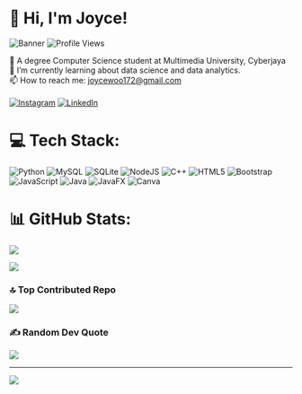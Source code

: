 # 💫 Hi, I'm Joyce!<br/>
![Banner](https://img.wattpad.com/story_parts/1061475594/images/167974f600507941853544139554.gif)
![Profile Views](https://komarev.com/ghpvc/?username=joyce-woo&label=Profile%20views&color=0e75b6&style=flat)

🔭 A degree Computer Science student at Multimedia University, Cyberjaya<br>
🌱 I’m currently learning about data science and data analytics.<br>
📫 How to reach me: joycewoo172@gmail.com<br/><br/>
[![Instagram](https://img.shields.io/badge/Instagram-%23E4405F.svg?logo=Instagram&logoColor=white)](https://instagram.com/joy172__)
[![LinkedIn](https://img.shields.io/badge/LinkedIn-%230077B5.svg?logo=linkedin&logoColor=white)](https://linkedin.com/in/www.linkedin.com/in/joyce-woo-kai-xuan-a37101308) 


# 💻 Tech Stack:
![Python](https://img.shields.io/badge/python-3670A0?style=for-the-badge&logo=python&logoColor=ffdd54) 
![MySQL](https://img.shields.io/badge/mysql-4479A1.svg?style=for-the-badge&logo=mysql&logoColor=white) 
![SQLite](https://img.shields.io/badge/sqlite-%2307405e.svg?style=for-the-badge&logo=sqlite&logoColor=white) 
![NodeJS](https://img.shields.io/badge/node.js-6DA55F?style=for-the-badge&logo=node.js&logoColor=white) 
![C++](https://img.shields.io/badge/c++-%2300599C.svg?style=for-the-badge&logo=c%2B%2B&logoColor=white)
![HTML5](https://img.shields.io/badge/html5-%23E34F26.svg?style=for-the-badge&logo=html5&logoColor=white)
![Bootstrap](https://img.shields.io/badge/bootstrap-%238511FA.svg?style=for-the-badge&logo=bootstrap&logoColor=white) 
![JavaScript](https://img.shields.io/badge/javascript-%23323330.svg?style=for-the-badge&logo=javascript&logoColor=%23F7DF1E) 
![Java](https://img.shields.io/badge/java-%23ED8B00.svg?style=for-the-badge&logo=openjdk&logoColor=white) 
![JavaFX](https://img.shields.io/badge/javafx-%23FF0000.svg?style=for-the-badge&logo=javafx&logoColor=white)
![Canva](https://img.shields.io/badge/Canva-%2300C4CC.svg?style=for-the-badge&logo=Canva&logoColor=white) 

# 📊 GitHub Stats:
![](https://github-readme-streak-stats.herokuapp.com/?user=Joyce-Woo&theme=radical&hide_border=false)

![](https://github-readme-stats.vercel.app/api/top-langs/?username=Joyce-Woo&theme=radical&hide_border=false&include_all_commits=false&count_private=false&layout=compact)

### 🔝 Top Contributed Repo
![](https://github-contributor-stats.vercel.app/api?username=Joyce-Woo&limit=5&theme=monokai&combine_all_yearly_contributions=true)

### ✍️ Random Dev Quote
![](https://quotes-github-readme.vercel.app/api?type=horizontal&theme=radical)

---
[![](https://visitcount.itsvg.in/api?id=Joyce-Woo&icon=8&color=0)](https://visitcount.itsvg.in)

<!-- Proudly created with GPRM ( https://gprm.itsvg.in ) -->
